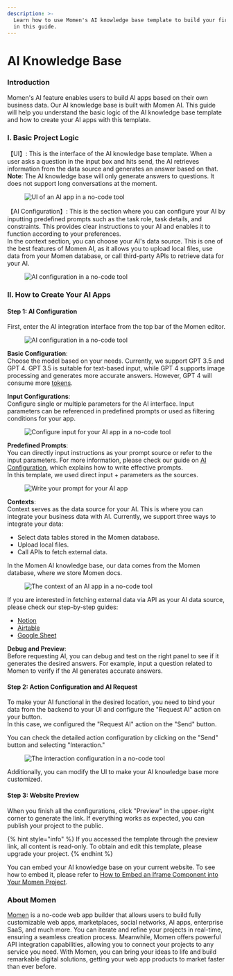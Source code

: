 ```yaml
---
description: >-
  Learn how to use Momen's AI knowledge base template to build your first AI app
  in this guide.
---
```


# AI Knowledge Base

### Introduction

Momen's AI feature enables users to build AI apps based on their own business data. Our AI knowledge base is built with Momen AI. This guide will help you understand the basic logic of the AI knowledge base template and how to create your AI apps with this template.

### I. Basic Project Logic

【UI】: This is the interface of the AI knowledge base template. When a user asks a question in the input box and hits send, the AI retrieves information from the data source and generates an answer based on that.  
**Note**: The AI knowledge base will only generate answers to questions. It does not support long conversations at the moment.

<figure><img src="../.gitbook/assets/截屏2024-02-26 12.19.41.png" alt="UI of an AI app in a no-code tool"><figcaption></figcaption></figure>

【AI Configuration】: This is the section where you can configure your AI by inputting predefined prompts such as the task role, task details, and constraints. This provides clear instructions to your AI and enables it to function according to your preferences.  
In the context section, you can choose your AI's data source. This is one of the best features of Momen AI, as it allows you to upload local files, use data from your Momen database, or call third-party APIs to retrieve data for your AI.

<figure><img src="../.gitbook/assets/截屏2024-02-26 13.14.46.png" alt="AI configuration in a no-code tool"><figcaption></figcaption></figure>

### II. How to Create Your AI Apps

#### Step 1: AI Configuration

First, enter the AI integration interface from the top bar of the Momen editor.

<figure><img src="../.gitbook/assets/截屏2024-02-26 13.50.22.png" alt="AI configuration in a no-code tool"><figcaption></figcaption></figure>

**Basic Configuration**:  
Choose the model based on your needs. Currently, we support GPT 3.5 and GPT 4. GPT 3.5 is suitable for text-based input, while GPT 4 supports image processing and generates more accurate answers. However, GPT 4 will consume more [tokens](https://docs.momen.app/ai/app-token-consumption).

**Input Configurations**:  
Configure single or multiple parameters for the AI interface. Input parameters can be referenced in predefined prompts or used as filtering conditions for your app.

<figure><img src="../.gitbook/assets/截屏2024-02-26 14.10.25.png" alt="Configure input for your AI app in a no-code tool"><figcaption></figcaption></figure>

**Predefined Prompts**:  
You can directly input instructions as your prompt source or refer to the input parameters. For more information, please check our guide on [AI Configuration](https://docs.momen.app/ai/ai-configuration), which explains how to write effective prompts.  
In this template, we used direct input + parameters as the sources.

<figure><img src="../.gitbook/assets/截屏2024-02-26 14.50.07.png" alt="Write your prompt for your AI app"><figcaption></figcaption></figure>

**Contexts**:  
Context serves as the data source for your AI. This is where you can integrate your business data with AI. Currently, we support three ways to integrate your data:  
- Select data tables stored in the Momen database.  
- Upload local files.  
- Call APIs to fetch external data.  

In the Momen AI knowledge base, our data comes from the Momen database, where we store Momen docs.

<figure><img src="../.gitbook/assets/截屏2024-02-26 15.04.42.png" alt="The context of an AI app in a no-code tool"><figcaption></figcaption></figure>

If you are interested in fetching external data via API as your AI data source, please check our step-by-step guides:  
- [Notion](https://docs.momen.app/data/api/integrations/notion)  
- [Airtable](https://docs.momen.app/data/api/integrations/airtable)  
- [Google Sheet](https://docs.momen.app/data/api/integrations/google-sheet)

**Debug and Preview**:  
Before requesting AI, you can debug and test on the right panel to see if it generates the desired answers. For example, input a question related to Momen to verify if the AI generates accurate answers.

#### Step 2: Action Configuration and AI Request

To make your AI functional in the desired location, you need to bind your data from the backend to your UI and configure the "Request AI" action on your button.  
In this case, we configured the "Request AI" action on the "Send" button.

You can check the detailed action configuration by clicking on the "Send" button and selecting "Interaction."

<figure><img src="../.gitbook/assets/截屏2024-02-26 15.32.47.png" alt="The interaction configuration in a no-code tool"><figcaption></figcaption></figure>

Additionally, you can modify the UI to make your AI knowledge base more customized.

#### Step 3: Website Preview

When you finish all the configurations, click "Preview" in the upper-right corner to generate the link. If everything works as expected, you can publish your project to the public.

{% hint style="info" %}
If you accessed the template through the preview link, all content is read-only. To obtain and edit this template, please upgrade your project.
{% endhint %}

You can embed your AI knowledge base on your current website. To see how to embed it, please refer to [How to Embed an Iframe Component into Your Momen Project](https://docs.momen.app/tutorial/how-to-embed-an-iframe-component-into-your-momen-project).

### About Momen

[Momen](https://momen.app/?channel=blog-about) is a no-code web app builder that allows users to build fully customizable web apps, marketplaces, social networks, AI apps, enterprise SaaS, and much more. You can iterate and refine your projects in real-time, ensuring a seamless creation process. Meanwhile, Momen offers powerful API integration capabilities, allowing you to connect your projects to any service you need. With Momen, you can bring your ideas to life and build remarkable digital solutions, getting your web app products to market faster than ever before.
